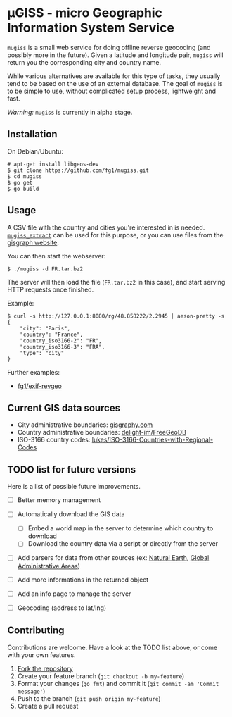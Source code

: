 µGISS - micro Geographic Information System Service
===================================================

`mugiss` is a small web service for doing offline reverse geocoding (and possibly more in the future). Given a latitude and longitude pair, `mugiss` will return you the corresponding city and country name.

While various alternatives are available for this type of tasks, they usually tend to be based on the use of an external database.
The goal of `mugiss` is to be simple to use, without complicated setup process, lightweight and fast.

*Warning:* `mugiss` is currently in alpha stage.


## Installation

On Debian/Ubuntu:
```
# apt-get install libgeos-dev
$ git clone https://github.com/fg1/mugiss.git
$ cd mugiss
$ go get
$ go build
```


## Usage

A CSV file with the country and cities you're interested in is needed. [`mugiss_extract`](https://github.com/fg1/mugiss_extract) can be used for this purpose, or you can use files from the [gisgraph website](http://download.gisgraphy.com/openstreetmap/csv/cities/).

You can then start the webserver:
```
$ ./mugiss -d FR.tar.bz2
```
The server will then load the file (`FR.tar.bz2` in this case), and start serving HTTP requests once finished.

Example:
```
$ curl -s http://127.0.0.1:8080/rg/48.858222/2.2945 | aeson-pretty -s
{
    "city": "Paris",
    "country": "France",
    "country_iso3166-2": "FR",
    "country_iso3166-3": "FRA",
    "type": "city"
}
```

Further examples:

- [fg1/exif-revgeo](https://github.com/fg1/exif-revgeo)


## Current GIS data sources

- City administrative boundaries: [gisgraphy.com](http://download.gisgraphy.com/openstreetmap/csv/cities/)
- Country administrative boundaries: [delight-im/FreeGeoDB](https://github.com/delight-im/FreeGeoDB)
- ISO-3166 country codes: [lukes/ISO-3166-Countries-with-Regional-Codes](https://github.com/lukes/ISO-3166-Countries-with-Regional-Codes)


## TODO list for future versions

Here is a list of possible future improvements.

- [ ] Better memory management
- [ ] Automatically download the GIS data
    - [ ] Embed a world map in the server to determine which country to download
    - [ ] Download the country data via a script or directly from the server
- [ ] Add parsers for data from other sources (ex: [Natural Earth](http://www.naturalearthdata.com/downloads/), [Global Administrative Areas](http://www.gadm.org/))
- [ ] Add more informations in the returned object
- [ ] Add an info page to manage the server
- [ ] Geocoding (address to lat/lng)


## Contributing

Contributions are welcome. Have a look at the TODO list above, or come with your own features.

1. [Fork the repository](https://github.com/fg1/mugiss/fork)
2. Create your feature branch (`git checkout -b my-feature`)
3. Format your changes (`go fmt`) and commit it (`git commit -am 'Commit message'`)
4. Push to the branch (`git push origin my-feature`)
5. Create a pull request

